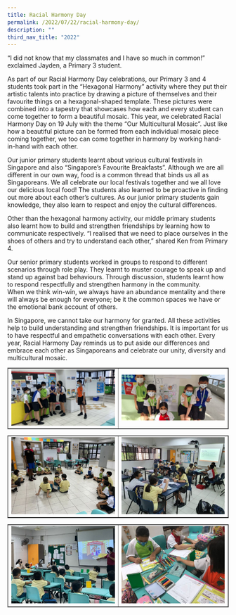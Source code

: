 ```yaml
---
title: Racial Harmony Day
permalink: /2022/07/22/racial-harmony-day/
description: ""
third_nav_title: "2022"
---
```

<p>“I did not know that my classmates and I have so much in common!” exclaimed Jayden, a Primary 3 student.</p>
<p>As part of our Racial Harmony Day celebrations, our Primary 3 and 4 students took part in the “Hexagonal Harmony” activity where they put their artistic talents into practice by drawing a picture of themselves and their favourite things on a hexagonal-shaped template. These pictures were combined into a tapestry that showcases how each and every student can come together to form a beautiful mosaic. This year, we celebrated Racial Harmony Day on 19 July with the theme “Our Multicultural Mosaic”. Just like how a beautiful picture can be formed from each individual mosaic piece coming together, we too can come together in harmony by working hand-in-hand with each other.</p>
<p>Our junior primary students learnt about various cultural festivals in Singapore and also “Singapore’s Favourite Breakfasts”. Although we are all different in our own way, food is a common thread that binds us all as Singaporeans. We all celebrate our local festivals together and we all love our delicious local food! The students also learned to be proactive in finding out more about each other’s cultures. As our junior primary students gain knowledge, they also learn to respect and enjoy the cultural differences.</p>
<p>Other than the hexagonal harmony activity, our middle primary students also learnt how to build and strengthen friendships by learning how to communicate respectively. “I realised that we need to place ourselves in the shoes of others and try to understand each other,” shared Ken from Primary 4.</p>
<p>Our senior primary students worked in groups to respond to different scenarios through role play.&nbsp;They learnt to muster courage to speak up and stand up against bad behaviours.&nbsp;Through discussion, students learnt how to respond respectfully and strengthen harmony in the community. When&nbsp;we think win-win, we always have an abundance mentality and there will always be enough for everyone; be it the common spaces we have or the emotional bank account of others.</p>
<p>In Singapore, we cannot take our harmony for granted. All these activities help to build understanding and strengthen friendships. It is important for us to have respectful and empathetic conversations with each other. Every year, Racial Harmony Day reminds us to put aside our differences and embrace each other as Singaporeans and celebrate our unity, diversity and multicultural mosaic. </p>
<table style="border-collapse: collapse; width: 100%;" border="1">
<tbody>
<tr>
<td style="width: 50%;"><img src="/images/rh1.jpg"></td>
<td style="width: 50%;"><img src="/images/rh2.jpg"></td>
</tr>
</tbody>
</table>
<table style="border-collapse: collapse; width: 100%;" border="1">
<tbody>
<tr>
<td style="width: 50%;"><img src="/images/rh3.jpg"></td>
<td style="width: 50%;"><img src="/images/rh4.jpg"></td>
</tr>
</tbody>
</table>
<table style="border-collapse: collapse; width: 100%;" border="1">
<tbody>
<tr>
<td style="width: 50%;"><img src="/images/rh5.jpg"></td>
<td style="width: 50%;"><img src="/images/rh6.jpg"></td>
</tr>
</tbody>
</table>